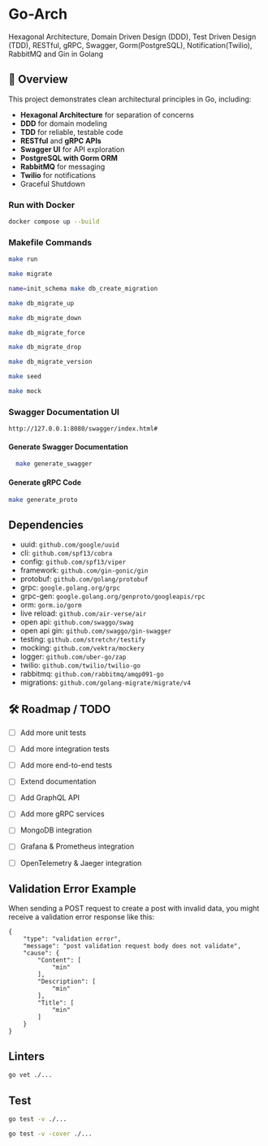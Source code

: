 # Go-Arch
Hexagonal Architecture, Domain Driven Design (DDD), Test Driven Design (TDD), RESTful, gRPC, Swagger, Gorm(PostgreSQL), Notification(Twilio), RabbitMQ and Gin in Golang

## 📖 Overview
This project demonstrates clean architectural principles in Go, including:

- **Hexagonal Architecture** for separation of concerns
- **DDD** for domain modeling
- **TDD** for reliable, testable code
- **RESTful** and **gRPC APIs**
- **Swagger UI** for API exploration
- **PostgreSQL with Gorm ORM**
- **RabbitMQ** for messaging
- **Twilio** for notifications
- Graceful Shutdown

### Run with Docker
```bash
docker compose up --build
```

### Makefile Commands
```bash
make run
```
```bash
make migrate
```
```bash
name=init_schema make db_create_migration
```
```bash
make db_migrate_up
```
```bash
make db_migrate_down
```
```bash
make db_migrate_force
```
```bash
make db_migrate_drop
```
```bash
make db_migrate_version
```
```bash
make seed
```
```bash
make mock
```

### Swagger Documentation UI
`http://127.0.0.1:8080/swagger/index.html#`

#### Generate Swagger Documentation
```bash
  make generate_swagger
```

#### Generate gRPC Code
```bash
make generate_proto
```


## Dependencies
- uuid: `github.com/google/uuid`
- cli: `github.com/spf13/cobra`
- config: `github.com/spf13/viper`
- framework: `github.com/gin-gonic/gin`
- protobuf: `github.com/golang/protobuf`
- grpc: `google.golang.org/grpc`
- grpc-gen: `google.golang.org/genproto/googleapis/rpc`
- orm: `gorm.io/gorm`
- live reload: `github.com/air-verse/air`
- open api: `github.com/swaggo/swag`
- open api gin: `github.com/swaggo/gin-swagger`
- testing: `github.com/stretchr/testify`
- mocking: `github.com/vektra/mockery`
- logger: `github.com/uber-go/zap`
- twilio: `github.com/twilio/twilio-go`
- rabbitmq: `github.com/rabbitmq/amqp091-go`
- migrations: `github.com/golang-migrate/migrate/v4`


## 🛠 Roadmap / TODO

- [ ] Add more unit tests
- [ ] Add more integration tests
- [ ] Add more end-to-end tests
- [ ] Extend documentation
- [ ] Add GraphQL API
- [ ] Add more gRPC services
- [ ] MongoDB integration
- [ ] Grafana & Prometheus integration
- [ ] OpenTelemetry & Jaeger integration



## Validation Error Example
When sending a POST request to create a post with invalid data, you might receive a validation error response like this:
```
{
    "type": "validation error",
    "message": "post validation request body does not validate",
    "cause": {
        "Content": [
            "min"
        ],
        "Description": [
            "min"
        ],
        "Title": [
            "min"
        ]
    }
}

```


## Linters
```bash
go vet ./...
```

## Test

```bash
go test -v ./...
```
```bash
go test -v -cover ./...
```
